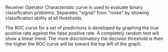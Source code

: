 Receiver Operator Characteristic curve is used to evaluate binary classification problems. Separates "signal" from "noise" by showing classification ability at all thresholds.

The ROC curve for a set of predictions is developed by graphing the true positive rate against the false positive rate. A completely random test will show a linear trend. The more discriminatory the decision threshold is then the higher the ROC curve will be toward the top left of the graph.